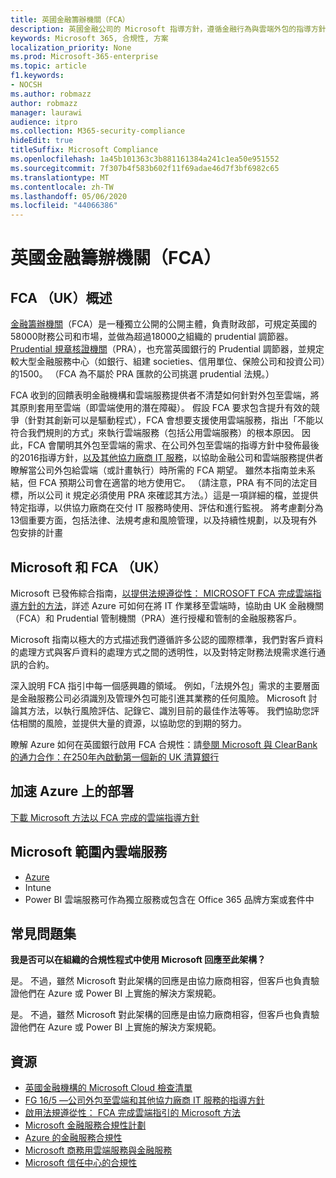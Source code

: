 ```yaml
---
title: 英國金融籌辦機關（FCA）
description: 英國金融公司的 Microsoft 指導方針，遵循金融行為與雲端外包的指導方針。
keywords: Microsoft 365, 合規性, 方案
localization_priority: None
ms.prod: Microsoft-365-enterprise
ms.topic: article
f1.keywords:
- NOCSH
ms.author: robmazz
author: robmazz
manager: laurawi
audience: itpro
ms.collection: M365-security-compliance
hideEdit: true
titleSuffix: Microsoft Compliance
ms.openlocfilehash: 1a45b101363c3b881161384a241c1ea50e951552
ms.sourcegitcommit: 7f307b4f583b602f11f69adae46d7f3bf6982c65
ms.translationtype: MT
ms.contentlocale: zh-TW
ms.lasthandoff: 05/06/2020
ms.locfileid: "44066386"
---
```

# <a name="united-kingdom-financial-conduct-authority-fca"></a>英國金融籌辦機關（FCA）

## <a name="fca-uk-overview"></a>FCA （UK）概述

[金融籌辦機關](https://www.fca.org.uk/)（FCA）是一種獨立公開的公開主體，負責財政部，可規定英國的58000財務公司和市場，並做為超過18000之組織的 prudential 調節器。 [Prudential 規章核證機關](https://www.bankofengland.co.uk/pra/pages/default.aspx)（PRA），也充當英國銀行的 Prudential 調節器，並規定較大型金融服務中心（如銀行、組建 societies、信用單位、保險公司和投資公司）的1500。 （FCA 為不屬於 PRA 匯款的公司挑選 prudential 法規。）

FCA 收到的回饋表明金融機構和雲端服務提供者不清楚如何針對外包至雲端，將其原則套用至雲端（即雲端使用的潛在障礙）。 假設 FCA 要求包含提升有效的競爭（針對其創新可以是驅動程式），FCA 會想要支援使用雲端服務，指出「不能以符合我們規則的方式」來執行雲端服務（包括公用雲端服務）的根本原因。 因此，FCA 會闡明其外包至雲端的需求、在公司外包至雲端的指導方針中發佈最後的2016指導方針，[以及其他協力廠商 IT 服務](https://www.fca.org.uk/publication/finalised-guidance/fg16-5.pdf)，以協助金融公司和雲端服務提供者瞭解當公司外包給雲端（或計畫執行）時所需的 FCA 期望。 雖然本指南並未系結，但 FCA 預期公司會在適當的地方使用它。 （請注意，PRA 有不同的法定目標，所以公司 it 規定必須使用 PRA 來確認其方法。）這是一項詳細的檔，並提供特定指導，以供協力廠商在交付 IT 服務時使用、評估和進行監視。 將考慮劃分為13個重要方面，包括法律、法規考慮和風險管理，以及持續性規劃，以及現有外包安排的計畫

## <a name="microsoft-and-fca-uk"></a>Microsoft 和 FCA （UK）

Microsoft 已發佈綜合指南，[以提供法規遵從性： MICROSOFT FCA 完成雲端指導方針的方法](https://go.microsoft.com/fwlink/p/?linkid=2101561)，詳述 Azure 可如何在將 IT 作業移至雲端時，協助由 UK 金融機關（FCA）和 Prudential 管制機關（PRA）進行授權和管制的金融服務客戶。

Microsoft 指南以極大的方式描述我們遵循許多公認的國際標準，我們對客戶資料的處理方式與客戶資料的處理方式之間的透明性，以及對特定財務法規需求進行通訊的合約。

深入說明 FCA 指引中每一個感興趣的領域。 例如，「法規外包」需求的主要層面是金融服務公司必須識別及管理外包可能引進其業務的任何風險。 Microsoft 討論其方法，以執行風險評估、記錄它、識別目前的最佳作法等等。 我們協助您評估相關的風險，並提供大量的資源，以協助您的到期的努力。

瞭解 Azure 如何在英國銀行啟用 FCA 合規性：請[參閱 Microsoft 與 ClearBank 的通力合作：在250年內啟動第一個新的 UK 清算銀行](https://customers.microsoft.com/story/microsoft-collaborates-with-clearbank)

## <a name="accelerate-your-deployment-on-azure"></a>加速 Azure 上的部署

[下載 Microsoft 方法以 FCA 完成的雲端指導方針](https://go.microsoft.com/fwlink/p/?linkid=2101561)

## <a name="microsoft-in-scope-cloud-services"></a>Microsoft 範圍內雲端服務

- [Azure](https://aka.ms/AzureCompliance)
- Intune
- Power BI 雲端服務可作為獨立服務或包含在 Office 365 品牌方案或套件中

## <a name="frequently-asked-questions"></a>常見問題集

**我是否可以在組織的合規性程式中使用 Microsoft 回應至此架構？**

是。 不過，雖然 Microsoft 對此架構的回應是由協力廠商相容，但客戶也負責驗證他們在 Azure 或 Power BI 上實施的解決方案規範。

是。 不過，雖然 Microsoft 對此架構的回應是由協力廠商相容，但客戶也負責驗證他們在 Azure 或 Power BI 上實施的解決方案規範。

## <a name="resources"></a>資源

- [英國金融機構的 Microsoft Cloud 檢查清單](https://aka.ms/Azure-UK-compliance)
- [FG 16/5 —公司外包至雲端和其他協力廠商 IT 服務的指導方針](https://www.fca.org.uk/publication/finalised-guidance/fg16-5.pdf)
- [啟用法規遵從性： FCA 完成雲端指引的 Microsoft 方法](https://go.microsoft.com/fwlink/p/?linkid=2101561)
- [Microsoft 金融服務合規性計劃](https://www.microsoft.com/download/details.aspx?id=55332)
- [Azure 的金融服務合規性](https://azure.microsoft.com/resources/videos/azurecon-2015-financial-services-compliance-in-azure/)
- [Microsoft 商務用雲端服務與金融服務](https://www.microsoft.com/trustcenter/cloudservices/financialservices)
- [Microsoft 信任中心的合規性](https://www.microsoft.com/trust-center/compliance/compliance-overview)
